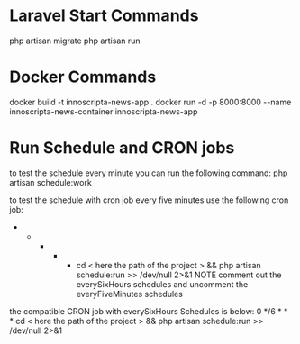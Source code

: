 # Laravel Start Commands

php artisan migrate
php artisan run

# Docker Commands
docker build -t innoscripta-news-app .
docker run -d -p 8000:8000 --name innoscripta-news-container innoscripta-news-app

# Run Schedule and CRON jobs
to test the schedule every minute you can run the following command:
php artisan schedule:work

to test the schedule with cron job every five minutes use the following cron job:
* * * * * cd < here the path of the project > && php artisan schedule:run >> /dev/null 2>&1
NOTE comment out the everySixHours schedules and uncomment the everyFiveMinutes schedules

the compatible CRON job with everySixHours Schedules is below:
0 */6 * * * cd < here the path of the project > && php artisan schedule:run >> /dev/null 2>&1
